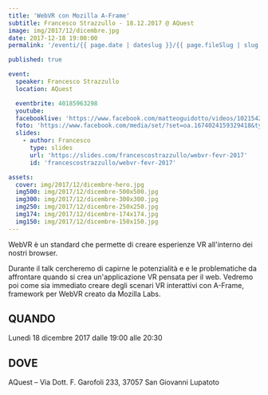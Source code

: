 ```yaml
---
title: 'WebVR con Mozilla A-Frame'
subtitle: Francesco Strazzullo - 18.12.2017 @ AQuest
image: img/2017/12/dicembre.jpg
date: 2017-12-18 19:00:00
permalink: '/eventi/{{ page.date | dateslug }}/{{ page.fileSlug | slug }}/index.html'

published: true

event:
  speaker: Francesco Strazzullo
  location: AQuest

  eventbrite: 40185963298
  youtube:
  facebooklive: 'https://www.facebook.com/matteoguidotto/videos/10215426214272439/'
  foto: 'https://www.facebook.com/media/set/?set=oa.1674024159329418&type=3'
  slides:
    - author: Francesco
      type: slides
      url: 'https://slides.com/francescostrazzullo/webvr-fevr-2017'
      id: 'francescostrazzullo/webvr-fevr-2017'

assets:
  cover: img/2017/12/dicembre-hero.jpg
  img500: img/2017/12/dicembre-500x500.jpg
  img300: img/2017/12/dicembre-300x300.jpg
  img250: img/2017/12/dicembre-250x250.jpg
  img174: img/2017/12/dicembre-174x174.jpg
  img150: img/2017/12/dicembre-150x150.jpg
---
```


WebVR è un standard che permette di creare esperienze VR all'interno dei nostri browser.

Durante il talk cercheremo di capirne le potenzialità e e le problematiche da affrontare quando
si crea un'applicazione VR pensata per il web. Vedremo poi come sia immediato creare degli scenari
VR interattivi con A-Frame, framework per WebVR creato da Mozilla Labs.

## QUANDO

Lunedì 18 dicembre 2017 dalle 19:00 alle 20:30

## DOVE

AQuest – Via Dott. F. Garofoli 233, 37057 San Giovanni Lupatoto
